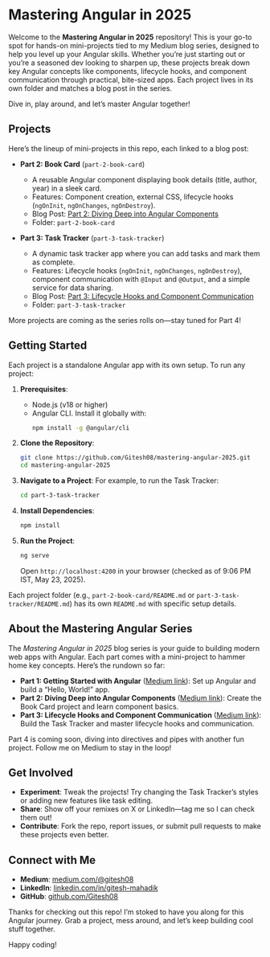 # Mastering Angular in 2025

Welcome to the **Mastering Angular in 2025** repository! This is your go-to spot for hands-on mini-projects tied to my Medium blog series, designed to help you level up your Angular skills. Whether you’re just starting out or you’re a seasoned dev looking to sharpen up, these projects break down key Angular concepts like components, lifecycle hooks, and component communication through practical, bite-sized apps. Each project lives in its own folder and matches a blog post in the series.

Dive in, play around, and let’s master Angular together!

## Projects

Here’s the lineup of mini-projects in this repo, each linked to a blog post:

- **Part 2: Book Card** (`part-2-book-card`)
  - A reusable Angular component displaying book details (title, author, year) in a sleek card.
  - Features: Component creation, external CSS, lifecycle hooks (`ngOnInit`, `ngOnChanges`, `ngOnDestroy`).
  - Blog Post: [Part 2: Diving Deep into Angular Components](https://medium.com/@gitesh08/mastering-angular-components-in-2025-01a8bdf4e0ce)
  - Folder: `part-2-book-card`

- **Part 3: Task Tracker** (`part-3-task-tracker`)
  - A dynamic task tracker app where you can add tasks and mark them as complete.
  - Features: Lifecycle hooks (`ngOnInit`, `ngOnChanges`, `ngOnDestroy`), component communication with `@Input` and `@Output`, and a simple service for data sharing.
  - Blog Post: [Part 3: Lifecycle Hooks and Component Communication](https://medium.com/@gitesh08/<part-3-slug>)
  - Folder: `part-3-task-tracker`

More projects are coming as the series rolls on—stay tuned for Part 4!

## Getting Started

Each project is a standalone Angular app with its own setup. To run any project:

1. **Prerequisites**:
   - Node.js (v18 or higher)
   - Angular CLI. Install it globally with:
     ```bash
     npm install -g @angular/cli
     ```

2. **Clone the Repository**:
   ```bash
   git clone https://github.com/Gitesh08/mastering-angular-2025.git
   cd mastering-angular-2025
   ```

3. **Navigate to a Project**:
   For example, to run the Task Tracker:
   ```bash
   cd part-3-task-tracker
   ```

4. **Install Dependencies**:
   ```bash
   npm install
   ```

5. **Run the Project**:
   ```bash
   ng serve
   ```
   Open `http://localhost:4200` in your browser (checked as of 9:06 PM IST, May 23, 2025).

Each project folder (e.g., `part-2-book-card/README.md` or `part-3-task-tracker/README.md`) has its own `README.md` with specific setup details.

## About the Mastering Angular Series

The *Mastering Angular in 2025* blog series is your guide to building modern web apps with Angular. Each part comes with a mini-project to hammer home key concepts. Here’s the rundown so far:

- **Part 1: Getting Started with Angular** ([Medium link](https://medium.com/@gitesh08/mastering-angular-a-developers-guide-to-building-modern-web-apps-386801f67466)): Set up Angular and build a “Hello, World!” app.
- **Part 2: Diving Deep into Angular Components** ([Medium link](https://medium.com/@gitesh08/mastering-angular-components-in-2025-01a8bdf4e0ce)): Create the Book Card project and learn component basics.
- **Part 3: Lifecycle Hooks and Component Communication** ([Medium link](https://medium.com/@gitesh08/mastering-angular-components-in-2025-52f2f492d3cc)): Build the Task Tracker and master lifecycle hooks and communication.

Part 4 is coming soon, diving into directives and pipes with another fun project. Follow me on Medium to stay in the loop!

## Get Involved

- **Experiment**: Tweak the projects! Try changing the Task Tracker’s styles or adding new features like task editing.
- **Share**: Show off your remixes on X or LinkedIn—tag me so I can check them out!
- **Contribute**: Fork the repo, report issues, or submit pull requests to make these projects even better.

## Connect with Me

- **Medium**: [medium.com/@gitesh08](https://medium.com/@gitesh08)
- **LinkedIn**: [linkedin.com/in/gitesh-mahadik](https://www.linkedin.com/in/gitesh-mahadik-7487961a0/)
- **GitHub**: [github.com/Gitesh08](https://github.com/Gitesh08)

Thanks for checking out this repo! I’m stoked to have you along for this Angular journey. Grab a project, mess around, and let’s keep building cool stuff together.

Happy coding!

